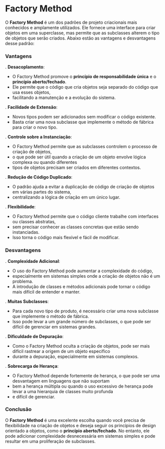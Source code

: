 # Factory Method

O **Factory Method** é um dos padrões de projeto criacionais mais conhecidos e amplamente utilizados. 
Ele fornece uma interface para criar objetos em uma superclasse, 
mas permite que as subclasses alterem o tipo de objetos que serão criados. 
Abaixo estão as vantagens e desvantagens desse padrão:

### Vantagens

. **Desacoplamento**:
- O Factory Method promove o **princípio de responsabilidade única** e o **princípio aberto/fechado**. 
- Ele permite que o código que cria objetos seja separado do código que usa esses objetos, 
- facilitando a manutenção e a evolução do sistema.

. **Facilidade de Extensão**:
- Novos tipos podem ser adicionados sem modificar o código existente. 
- Basta criar uma nova subclasse que implemente o método de fábrica para criar o novo tipo.

. **Controle sobre a Instanciação**:
- O Factory Method permite que as subclasses controlem o processo de criação de objetos, 
- o que pode ser útil quando a criação de um objeto envolve lógica complexa ou quando diferentes
- tipos de objetos precisam ser criados em diferentes contextos.

. **Redução de Código Duplicado**:
- O padrão ajuda a evitar a duplicação de código de criação de objetos em várias partes do sistema, 
- centralizando a lógica de criação em um único lugar.

. **Flexibilidade**:
- O Factory Method permite que o código cliente trabalhe com interfaces ou classes abstratas, 
- sem precisar conhecer as classes concretas que estão sendo instanciadas. 
- Isso torna o código mais flexível e fácil de modificar.

### Desvantagens

. **Complexidade Adicional**:
- O uso do Factory Method pode aumentar a complexidade do código, 
- especialmente em sistemas simples onde a criação de objetos não é um problema. 
- A introdução de classes e métodos adicionais pode tornar o código mais difícil de entender e manter.

. **Muitas Subclasses**:
- Para cada novo tipo de produto, é necessário criar uma nova subclasse que implemente o método de fábrica. 
- Isso pode levar a um grande número de subclasses, o que pode ser difícil de gerenciar em sistemas grandes.

. **Dificuldade de Depuração**:
- Como o Factory Method oculta a criação de objetos, pode ser mais difícil rastrear a origem de um objeto específico
- durante a depuração, especialmente em sistemas complexos.

. **Sobrecarga de Herança**:
- O Factory Method depende fortemente de herança, o que pode ser uma desvantagem em linguagens que não suportam
- bem a herança múltipla ou quando o uso excessivo de herança pode levar a uma hierarquia de classes muito profunda
- e difícil de gerenciar.

### Conclusão

O **Factory Method** é uma excelente escolha quando você precisa de flexibilidade na criação de objetos
e deseja seguir os princípios de design orientado a objetos, como o **princípio aberto/fechado**. 
No entanto, ele pode adicionar complexidade desnecessária em sistemas simples e pode resultar 
em uma proliferação de subclasses.
